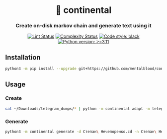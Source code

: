<h1 align="center">📖 continental</h1>

<h3 align="center">Create on-disk markov chain and generate text using it</h3>

<p align="center">
<a href="https://github.com/MentalBlood/continental/blob/master/.github/workflows/lint.yml"><img alt="Lint Status" src="https://github.com/MentalBlood/continental/actions/workflows/lint.yml/badge.svg"></a>
<a href="https://github.com/MentalBlood/continental/blob/master/.github/workflows/complexity.yml"><img alt="Complexity Status" src="https://github.com/MentalBlood/continental/actions/workflows/complexity.yml/badge.svg"></a>
<a href="https://github.com/psf/black"><img alt="Code style: black" src="https://img.shields.io/badge/code%20style-black-000000.svg"></a>
<a href="https://www.python.org/"><img alt="Python version: >=3.11" src="https://img.shields.io/badge/Python-3.11%20|%203.12-blue"></a>
</p>

## Installation

```bash
python3 -m pip install --upgrade git+https://github.com/mentalblood/continental
```

## Usage

### Create

```bash
cat ~/Downloads/telegram_dumps/* | python -m continental adapt -m telegram -c '{"users": ["Степан Нечепоренко"]}' | python -m continental create -d Степан\ Нечепоренко.cd -n Степан\ Нечепоренко.cn
```

### Generate

```bash
python3 -m continental generate -d Степан\ Нечепоренко.cd -n Степан\ Нечепоренко.cn -l 1000
```
